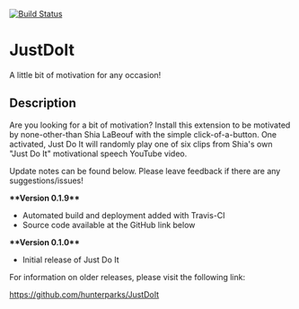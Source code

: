 [![Build Status](https://travis-ci.org/hunterparks/JustDoIt.svg?branch=master)](https://travis-ci.org/hunterparks/JustDoIt)
# JustDoIt
A little bit of motivation for any occasion!

## Description
Are you looking for a bit of motivation? Install this extension to be motivated by none-other-than Shia LaBeouf with the simple click-of-a-button. One activated, Just Do It will randomly play one of six clips from Shia's own "Just Do It" motivational speech YouTube video.

Update notes can be found below. Please leave feedback if there are any suggestions/issues!

**\*\*Version 0.1.9\*\***

- Automated build and deployment added with Travis-CI
- Source code available at the GitHub link below

**\*\*Version 0.1.0\*\***

- Initial release of Just Do It

For information on older releases, please visit the following link:

https://github.com/hunterparks/JustDoIt
